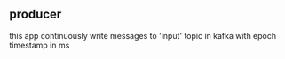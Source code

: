 ## producer 
this app continuously write messages to 'input' topic in kafka with epoch timestamp in ms
